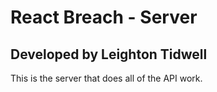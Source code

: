 # React Breach - Server
## Developed by Leighton Tidwell

This is the server that does all of the API work.
